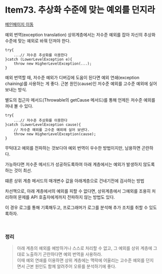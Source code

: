 # Item73. 추상화 수준에 맞는 예외를 던지라

[메인페이지 이동](../README.md)

예외 번역(exception translation)
상위계층에서는 저수준 예외를 잡아 자신의 추상화 수준에 맞는 예외로 바꿔 던져야 한다.

```
try{
    ...// 저수준 추상화를 이용한다
}catch (LowerLevelException e){
    throw new HigherLevelException(...);
}
```

예외 번역할 때, 저수준 예외가 디버깅에 도움이 된다면 예외 연쇄(exception chaining)를 사용하는 게 좋다.
근본 원인(cause)인 저수준 예외를 고수준 예외에 실어 보내는 방식.

별도의 접근자 메서드(Throwable의 getCause 메서드)를 통해 언제든 저수준 예외를 꺼내 볼 수 있다.

```
try{
    ...// 저수준 추상화를 이용한다
}catch (LowerLevelException cause){
    // 저수준 예외를 고수준 예외에 실어 보낸다.
    throw new HigherLevelException(cause);
}
```

무턱대고 예외를 전파하는 것보다야 예외 번역이 우수한 방법이지만, 남용하면 곤란하다.

가능하다면 저수준 메서드가 성공하도록하여 아래 계층에서는 예외가 발생하지 않도록 하는 것이 최선.

떄론 상위 계층 메서드의 매개변수 값을 아래계층으로 건네기전에 검사하는 방법

차선책으로, 아래 계층에서의 예외를 피할 수 없다면, 상위계층에서 그예외를 조용히 처리하여 문제를 API 호출자에게까지 전파하지 않는 방법도 있다.

이 경우 로그를 통해 기록해두고, 프로그래머가 로그를 분석해 추가 조치를 취할 수 있도록하자.

</br>

### 정리

> 아래 계층의 예외를 예방하거나 스스로 처리할 수 없고, 그 예외를 상위 계층에 그대로 노출하기 곤란하다면 예외 번역을 사용하라.</br> 이때 예외 연쇄를 이용하면 상위 계층에는 맥락에 어울리는 고수준 예외를 던지면서 근본 원인도 함께 알려주어 오류를 분석하기에 좋다.